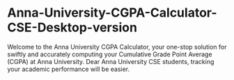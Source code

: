 # Anna-University-CGPA-Calculator-CSE-Desktop-version
Welcome to the Anna University CGPA Calculator, your one-stop solution for swiftly and accurately computing your Cumulative Grade Point Average (CGPA) at Anna University. Dear Anna University CSE students, tracking your academic performance will be easier.

